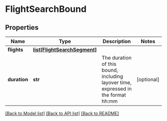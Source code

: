 # FlightSearchBound

## Properties
Name | Type | Description | Notes
------------ | ------------- | ------------- | -------------
**flights** | [**list[FlightSearchSegment]**](FlightSearchSegment.md) |  | 
**duration** | **str** | The duration of this bound, including layover time, expressed in the format hh:mm | [optional] 

[[Back to Model list]](../README.md#documentation-for-models) [[Back to API list]](../README.md#documentation-for-api-endpoints) [[Back to README]](../README.md)


